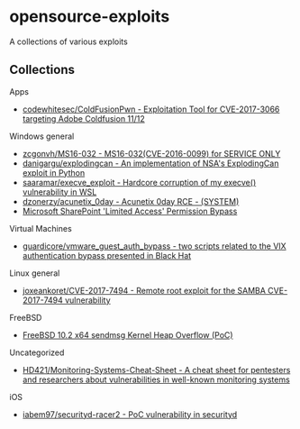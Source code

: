 # opensource-exploits

A collections of various exploits

## Collections

Apps

* [codewhitesec/ColdFusionPwn - Exploitation Tool for CVE-2017-3066 targeting Adobe Coldfusion 11/12](https://github.com/codewhitesec/ColdFusionPwn)

Windows general

* [zcgonvh/MS16-032 - MS16-032(CVE-2016-0099) for SERVICE ONLY](https://github.com/zcgonvh/MS16-032)
* [danigargu/explodingcan - An implementation of NSA's ExplodingCan exploit in Python](https://github.com/danigargu/explodingcan)
* [saaramar/execve_exploit - Hardcore corruption of my execve() vulnerability in WSL](https://github.com/saaramar/execve_exploit)
* [dzonerzy/acunetix_0day - Acunetix 0day RCE - (SYSTEM)](https://github.com/dzonerzy/acunetix_0day)
* [Microsoft SharePoint 'Limited Access' Permission Bypass](https://cxsecurity.com/issue/WLB-2018010069)

Virtual Machines

* [guardicore/vmware_guest_auth_bypass - two scripts related to the VIX authentication bypass presented in Black Hat](https://github.com/guardicore/vmware_guest_auth_bypass)

Linux general

* [joxeankoret/CVE-2017-7494 - Remote root exploit for the SAMBA CVE-2017-7494 vulnerability](https://github.com/joxeankoret/CVE-2017-7494)

FreeBSD

* [FreeBSD 10.2 x64 sendmsg Kernel Heap Overflow (PoC)](https://cxsecurity.com/issue/WLB-2018030009)

Uncategorized

* [HD421/Monitoring-Systems-Cheat-Sheet - A cheat sheet for pentesters and researchers about vulnerabilities in well-known monitoring systems](https://github.com/HD421/Monitoring-Systems-Cheat-Sheet)

iOS

* [iabem97/securityd-racer2 - PoC vulnerability in securityd](https://github.com/iabem97/securityd-racer2)